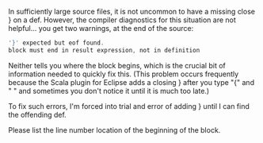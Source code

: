 In sufficiently large source files, it is not uncommon to have a missing close } on a def. However, the compiler diagnostics for this situation are not helpful... you get two warnings, at the end of the source:
```scala
'}' expected but eof found.
block must end in result expression, not in definition	
```
Neither tells you where the block begins, which is the
crucial bit of information needed to quickly fix this.
(This problem occurs frequently because the Scala plugin
for Eclipse adds a closing } after you type "{" and " "
and sometimes you don't notice it until it is much too late.)

To fix such errors, I'm forced into trial and error 
of adding } until I can find the offending def.

Please list the line number location of the beginning
of the block.
